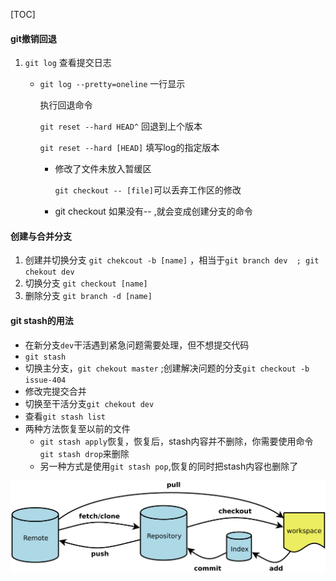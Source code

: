 

[TOC]

#### git撤销回退

1. `git log` 查看提交日志

   - `git log --pretty=oneline` 一行显示

     执行回退命令

     `git reset --hard HEAD^`   回退到上个版本

     `git reset --hard [HEAD]` 填写log的指定版本

     - 修改了文件未放入暂缓区

       `git checkout -- [file]`可以丢弃工作区的修改

     - git checkout 如果没有-- ,就会变成创建分支的命令

####   创建与合并分支

   1. 创建并切换分支 `git chekcout -b [name]` ，相当于`git branch dev  ; git chekout dev`
   2. 切换分支  `git checkout [name]`
   3. 删除分支 `git branch -d [name]`

   ####  git stash的用法

   - 在新分支`dev`干活遇到紧急问题需要处理，但不想提交代码
   - `git stash`
   - 切换主分支，`git chekout master` ;创建解决问题的分支`git checkout -b issue-404`
   - 修改完提交合并
   - 切换至干活分支`git chekout dev`
   - 查看`git stash list`
   - 两种方法恢复至以前的文件
     - `git stash apply`恢复，恢复后，stash内容并不删除，你需要使用命令`git stash drop`来删除
     - 另一种方式是使用`git stash pop`,恢复的同时把stash内容也删除了

   

   ![git流程](../assets/git.jpg)

   

   

   

   

   

   

   
